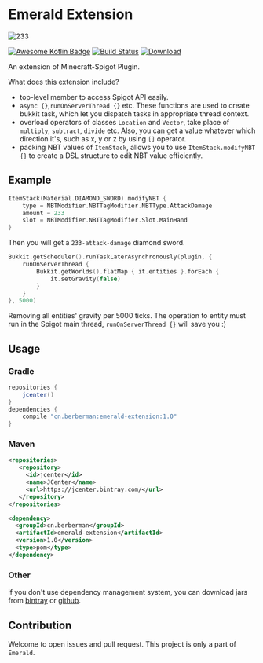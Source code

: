 # Emerald Extension
![233](https://d1u5p3l4wpay3k.cloudfront.net/minecraft_zh_gamepedia/6/6a/Emerald.png?version=c18f3d42d9893b84e783362697408421)

[![Awesome Kotlin Badge](https://kotlin.link/awesome-kotlin.svg)](https://github.com/KotlinBy/awesome-kotlin)
[![Build Status](https://travis-ci.org/berberman/emerald-extension.svg?branch=master)](https://travis-ci.org/berberman/emerald-extension)
  [ ![Download](https://api.bintray.com/packages/berberman/maven/emerald-extension/images/download.svg) ](https://bintray.com/berberman/maven/emerald-extension/_latestVersion)

An extension of Minecraft-Spigot Plugin.   

What does this extension include?
* top-level member to access Spigot API easily.
* `async {}`,`runOnServerThread {}` etc. These functions are used to create bukkit task, which let you dispatch tasks in appropriate thread context.
* overload operators of classes `Location` and `Vector`, take place of `multiply`, `subtract`, `divide` etc. Also, you can get a value whatever which direction it's, such as  x, y or z by using `[]` operator.
* packing NBT values of `ItemStack`, allows you to use `ItemStack.modifyNBT {}` to create a DSL structure to edit NBT value efficiently.

## Example
```kotlin
ItemStack(Material.DIAMOND_SWORD).modifyNBT {
	type = NBTModifier.NBTTagModifier.NBTType.AttackDamage
	amount = 233
	slot = NBTModifier.NBTTagModifier.Slot.MainHand
}
```
Then you will get a `233-attack-damage` diamond sword.
```kotlin
Bukkit.getScheduler().runTaskLaterAsynchronously(plugin, {
	runOnServerThread {
		Bukkit.getWorlds().flatMap { it.entities }.forEach {
			it.setGravity(false)
		}
	}
}, 5000)
```
Removing all entities' gravity per 5000 ticks. The operation to entity must run in the Spigot main thread, `runOnServerThread {}` will save you :) 

## Usage
### Gradle
```groovy
repositories {
    jcenter()
}
dependencies {
    compile "cn.berberman:emerald-extension:1.0"
}
```
### Maven
```xml
<repositories>
   <repository>
     <id>jcenter</id>
     <name>JCenter</name>
     <url>https://jcenter.bintray.com/</url>
   </repository>
</repositories>

<dependency>
  <groupId>cn.berberman</groupId>
  <artifactId>emerald-extension</artifactId>
  <version>1.0</version>
  <type>pom</type>
</dependency>
```
### Other
if you don't use dependency management system, you can download jars from [bintray](https://bintray.com/berberman/maven/emerald-extension/_latestVersion) or [github](https://github.com/berberman/emerald-extension/releases).
## Contribution
Welcome to open issues and pull request. This project is only a part of `Emerald`.
